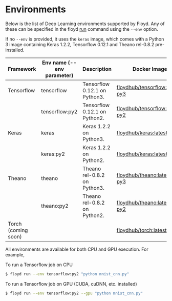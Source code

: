 # Environments

Below is the list of Deep Learning environments supported by Floyd. Any of 
these can be specified in the floyd [run](../commands/run.md) command using the `--env` option.

If no `--env` is provided, it uses the `keras` image, which comes with a Python 3 image containing 
Keras 1.2.2, Tensorflow 0.12.1 and Theano rel-0.8.2 pre-installed.

| Framework | Env name (--env parameter)  |  Description              | Docker Image |
| --------- | ------------------ | ------------------------ |-------------|
| Tensorflow | tensorflow  | Tensorflow 0.12.1 on Python3. | [floydhub/tensorflow:latest-py3](https://hub.docker.com/r/floydhub/tensorflow/) | 
| | tensorflow:py2  | Tensorflow 0.12.1 on Python2. | [floydhub/tensorflow:latest-py2](https://hub.docker.com/r/floydhub/tensorflow/) | 
| Keras | keras  | Keras 1.2.2 on Python3. | [floydhub/keras:latest-py3](https://hub.docker.com/r/floydhub/keras/) | 
| | keras:py2  | Keras 1.2.2 on Python2. | [floydhub/keras:latest-py2](https://hub.docker.com/r/floydhub/keras/) | 
| Theano | theano  | Theano rel-0.8.2 on Python3. | [floydhub/theano:latest-py3](https://hub.docker.com/r/floydhub/theano/) | 
| | theano:py2  | Theano rel-0.8.2 on Python2. | [floydhub/theano:latest-py2](https://hub.docker.com/r/floydhub/theano/) | 
| Torch (coming soon) |   |  | [floydhub/torch:latest-py3](https://hub.docker.com/r/floydhub/torch/) | 

All environments are available for both CPU and GPU execution. For example, 

To run a Tensorflow job on CPU
```bash
$ floyd run --env tensorflow:py2 "python mnist_cnn.py" 
```

To run a Tensorflow job on GPU (CUDA, cuDNN, etc. installed)
```bash
$ floyd run --env tensorflow:py2 --gpu "python mnist_cnn.py" 
```